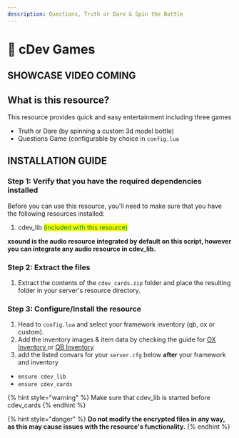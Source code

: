 ```yaml
---
description: Questions, Truth or Dare & Spin the Bottle
---
```


# 🎉 cDev Games

## SHOWCASE VIDEO COMING

## What is this resource?

This resource provides quick and easy entertainment including three games

* Truth or Dare (by spinning a custom 3d model bottle)
* Questions Game (configurable by choice in `config.lua`

## INSTALLATION GUIDE

### Step 1: Verify that you have the required dependencies installed

Before you can use this resource, you'll need to make sure that you have the following resources installed:

1. cdev\_lib <mark style="color:green;">(included with this resource)</mark>

**xsound is the audio resource integrated by default on this script, however you can integrate any audio resource in cdev\_lib.**

### Step 2: Extract the files

1. Extract the contents of the `cdev_cards.zip` folder and place the resulting folder in your server's resource directory.

### Step 3: Configure/Install the resource

1. Head to `config.lua` and select your framework inventory (qb, ox or custom).
2. Add the inventory images & item data by checking the guide for [OX Inventory ](ox-inventory.md)or [QB Inventory](qb-inventory.md)&#x20;
3. add the listed convars for your `server.cfg` below **after** your framework and inventory

* `ensure cdev_lib`
* `ensure cdev_cards`

{% hint style="warning" %}
Make sure that cdev\_lib is started before cdev\_cards
{% endhint %}

{% hint style="danger" %}
**Do not modify the encrypted files in any way, as this may cause issues with the resource's functionality.**
{% endhint %}
